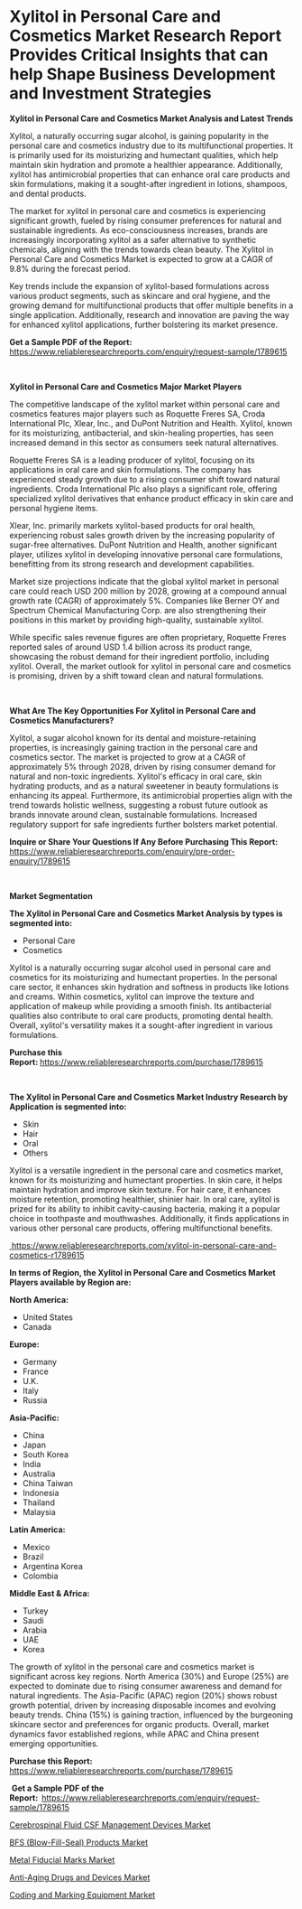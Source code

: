 <p><h1>Xylitol in Personal Care and Cosmetics Market Research Report Provides Critical Insights that can help Shape Business Development and Investment Strategies</h1></p><p><strong>Xylitol in Personal Care and Cosmetics Market Analysis and Latest Trends</strong></p>
<p><p>Xylitol, a naturally occurring sugar alcohol, is gaining popularity in the personal care and cosmetics industry due to its multifunctional properties. It is primarily used for its moisturizing and humectant qualities, which help maintain skin hydration and promote a healthier appearance. Additionally, xylitol has antimicrobial properties that can enhance oral care products and skin formulations, making it a sought-after ingredient in lotions, shampoos, and dental products.</p><p>The market for xylitol in personal care and cosmetics is experiencing significant growth, fueled by rising consumer preferences for natural and sustainable ingredients. As eco-consciousness increases, brands are increasingly incorporating xylitol as a safer alternative to synthetic chemicals, aligning with the trends towards clean beauty. The Xylitol in Personal Care and Cosmetics Market is expected to grow at a CAGR of 9.8% during the forecast period. </p><p>Key trends include the expansion of xylitol-based formulations across various product segments, such as skincare and oral hygiene, and the growing demand for multifunctional products that offer multiple benefits in a single application. Additionally, research and innovation are paving the way for enhanced xylitol applications, further bolstering its market presence.</p></p>
<p><strong>Get a Sample PDF of the Report:&nbsp;</strong> <a href="https://www.reliableresearchreports.com/enquiry/request-sample/1789615?utm_campaign=28&utm_medium=2&utm_source=Github&utm_content=ia&utm_term=13102024&utm_id=xylitol-in-personal-care-and-cosmetics">https://www.reliableresearchreports.com/enquiry/request-sample/1789615</a></p>
<p>&nbsp;</p>
<p><strong>Xylitol in Personal Care and Cosmetics Major Market Players</strong></p>
<p><p>The competitive landscape of the xylitol market within personal care and cosmetics features major players such as Roquette Freres SA, Croda International Plc, Xlear, Inc., and DuPont Nutrition and Health. Xylitol, known for its moisturizing, antibacterial, and skin-healing properties, has seen increased demand in this sector as consumers seek natural alternatives.</p><p>Roquette Freres SA is a leading producer of xylitol, focusing on its applications in oral care and skin formulations. The company has experienced steady growth due to a rising consumer shift toward natural ingredients. Croda International Plc also plays a significant role, offering specialized xylitol derivatives that enhance product efficacy in skin care and personal hygiene items.</p><p>Xlear, Inc. primarily markets xylitol-based products for oral health, experiencing robust sales growth driven by the increasing popularity of sugar-free alternatives. DuPont Nutrition and Health, another significant player, utilizes xylitol in developing innovative personal care formulations, benefitting from its strong research and development capabilities.</p><p>Market size projections indicate that the global xylitol market in personal care could reach USD 200 million by 2028, growing at a compound annual growth rate (CAGR) of approximately 5%. Companies like Berner OY and Spectrum Chemical Manufacturing Corp. are also strengthening their positions in this market by providing high-quality, sustainable xylitol.</p><p>While specific sales revenue figures are often proprietary, Roquette Freres reported sales of around USD 1.4 billion across its product range, showcasing the robust demand for their ingredient portfolio, including xylitol. Overall, the market outlook for xylitol in personal care and cosmetics is promising, driven by a shift toward clean and natural formulations.</p></p>
<p>&nbsp;</p>
<p><strong>What Are The Key Opportunities For Xylitol in Personal Care and Cosmetics Manufacturers?</strong></p>
<p><p>Xylitol, a sugar alcohol known for its dental and moisture-retaining properties, is increasingly gaining traction in the personal care and cosmetics sector. The market is projected to grow at a CAGR of approximately 5% through 2028, driven by rising consumer demand for natural and non-toxic ingredients. Xylitol's efficacy in oral care, skin hydrating products, and as a natural sweetener in beauty formulations is enhancing its appeal. Furthermore, its antimicrobial properties align with the trend towards holistic wellness, suggesting a robust future outlook as brands innovate around clean, sustainable formulations. Increased regulatory support for safe ingredients further bolsters market potential.</p></p>
<p><strong>Inquire or Share Your Questions If Any Before Purchasing This Report:</strong> <a href="https://www.reliableresearchreports.com/enquiry/pre-order-enquiry/1789615?utm_campaign=28&utm_medium=2&utm_source=Github&utm_content=ia&utm_term=13102024&utm_id=xylitol-in-personal-care-and-cosmetics">https://www.reliableresearchreports.com/enquiry/pre-order-enquiry/1789615</a></p>
<p>&nbsp;</p>
<p><strong>Market Segmentation</strong></p>
<p><strong>The Xylitol in Personal Care and Cosmetics Market Analysis by types is segmented into:</strong></p>
<p><ul><li>Personal Care</li><li>Cosmetics</li></ul></p>
<p><p>Xylitol is a naturally occurring sugar alcohol used in personal care and cosmetics for its moisturizing and humectant properties. In the personal care sector, it enhances skin hydration and softness in products like lotions and creams. Within cosmetics, xylitol can improve the texture and application of makeup while providing a smooth finish. Its antibacterial qualities also contribute to oral care products, promoting dental health. Overall, xylitol's versatility makes it a sought-after ingredient in various formulations.</p></p>
<p><strong>Purchase this Report:&nbsp;</strong><a href="https://www.reliableresearchreports.com/purchase/1789615?utm_campaign=28&utm_medium=2&utm_source=Github&utm_content=ia&utm_term=13102024&utm_id=xylitol-in-personal-care-and-cosmetics">https://www.reliableresearchreports.com/purchase/1789615</a></p>
<p>&nbsp;</p>
<p><strong>The Xylitol in Personal Care and Cosmetics Market Industry Research by Application is segmented into:</strong></p>
<p><ul><li>Skin</li><li>Hair</li><li>Oral</li><li>Others</li></ul></p>
<p><p>Xylitol is a versatile ingredient in the personal care and cosmetics market, known for its moisturizing and humectant properties. In skin care, it helps maintain hydration and improve skin texture. For hair care, it enhances moisture retention, promoting healthier, shinier hair. In oral care, xylitol is prized for its ability to inhibit cavity-causing bacteria, making it a popular choice in toothpaste and mouthwashes. Additionally, it finds applications in various other personal care products, offering multifunctional benefits.</p></p>
<p><a href="https://www.reliableresearchreports.com/xylitol-in-personal-care-and-cosmetics-r1789615?utm_campaign=28&utm_medium=2&utm_source=Github&utm_content=ia&utm_term=13102024&utm_id=xylitol-in-personal-care-and-cosmetics">&nbsp;https://www.reliableresearchreports.com/xylitol-in-personal-care-and-cosmetics-r1789615</a></p>
<p><strong>In terms of Region, the Xylitol in Personal Care and Cosmetics Market Players available by Region are:</strong></p>
<p>
    <p> <strong> North America: </strong>
        <ul>
            <li>United States</li>
            <li>Canada</li>
        </ul>
        </p> 
    <p> <strong> Europe: </strong>
        <ul>
            <li>Germany</li>
            <li>France</li>
            <li>U.K.</li>
            <li>Italy</li>
            <li>Russia</li>
        </ul>
        </p> 
    <p> <strong> Asia-Pacific: </strong>
        <ul>
            <li>China</li>
            <li>Japan</li>
            <li>South Korea</li>
            <li>India</li>
            <li>Australia</li>
            <li>China Taiwan</li>
            <li>Indonesia</li>
            <li>Thailand</li>
            <li>Malaysia</li>
        </ul>
        </p> 
    <p> <strong> Latin America: </strong>
        <ul>
            <li>Mexico</li>
            <li>Brazil</li>
            <li>Argentina Korea</li>
            <li>Colombia</li>
        </ul>
        </p> 
    <p> <strong> Middle East & Africa: </strong>
        <ul>
            <li>Turkey</li>
            <li>Saudi</li>
            <li>Arabia</li>
            <li>UAE</li>
            <li>Korea</li>
        </ul>
    </p>
    </p>
<p><p>The growth of xylitol in the personal care and cosmetics market is significant across key regions. North America (30%) and Europe (25%) are expected to dominate due to rising consumer awareness and demand for natural ingredients. The Asia-Pacific (APAC) region (20%) shows robust growth potential, driven by increasing disposable incomes and evolving beauty trends. China (15%) is gaining traction, influenced by the burgeoning skincare sector and preferences for organic products. Overall, market dynamics favor established regions, while APAC and China present emerging opportunities.</p></p>
<p><strong>Purchase this Report: </strong><a href="https://www.reliableresearchreports.com/purchase/1789615?utm_campaign=28&utm_medium=2&utm_source=Github&utm_content=ia&utm_term=13102024&utm_id=xylitol-in-personal-care-and-cosmetics">https://www.reliableresearchreports.com/purchase/1789615</a></p>
<p>&nbsp;<strong>Get a Sample PDF of the Report:&nbsp;&nbsp;</strong><a href="https://www.reliableresearchreports.com/enquiry/request-sample/1789615?utm_campaign=28&utm_medium=2&utm_source=Github&utm_content=ia&utm_term=13102024&utm_id=xylitol-in-personal-care-and-cosmetics">https://www.reliableresearchreports.com/enquiry/request-sample/1789615</a></p>
<p><strong></strong></p>
<p><p><a href="https://www.linkedin.com/pulse/cerebrospinal-fluid-csf-management-devices-industry-analysis-iicde?utm_campaign=28&utm_medium=2&utm_source=Github&utm_content=ia&utm_term=13102024&utm_id=xylitol-in-personal-care-and-cosmetics">Cerebrospinal Fluid CSF Management Devices Market</a></p><p><a href="https://issuu.com/reportprime-2/docs/bfs-blow-fill-seal-products-market-_375c92b73bd01c?utm_campaign=28&utm_medium=2&utm_source=Github&utm_content=ia&utm_term=13102024&utm_id=xylitol-in-personal-care-and-cosmetics">BFS (Blow-Fill-Seal) Products Market</a></p><p><a href="https://www.linkedin.com/pulse/evaluating-global-metal-fiducial-marks-market-trends-growth-oxcde?utm_campaign=28&utm_medium=2&utm_source=Github&utm_content=ia&utm_term=13102024&utm_id=xylitol-in-personal-care-and-cosmetics">Metal Fiducial Marks Market</a></p><p><a href="https://github.com/RuthLucas64/Market-Research-Report-List-1/blob/main/anti-aging-drugs-and-devices-market.md?utm_campaign=28&utm_medium=2&utm_source=Github&utm_content=ia&utm_term=13102024&utm_id=xylitol-in-personal-care-and-cosmetics">Anti-Aging Drugs and Devices Market</a></p><p><a href="https://issuu.com/reportprime-2/docs/coding-and-marking-equipment-market_a1ad6befe2a77f?utm_campaign=28&utm_medium=2&utm_source=Github&utm_content=ia&utm_term=13102024&utm_id=xylitol-in-personal-care-and-cosmetics">Coding and Marking Equipment Market</a></p></p>